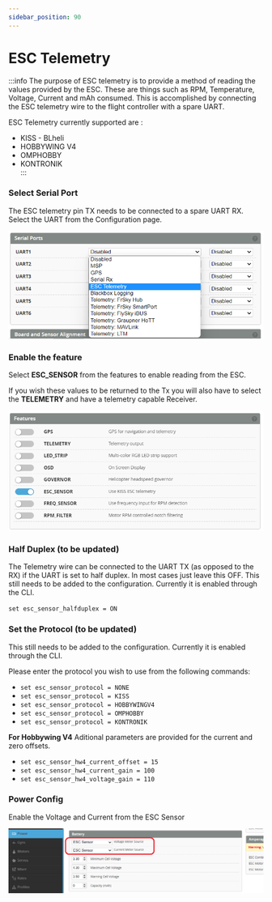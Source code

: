 ```yaml
---
sidebar_position: 90
---
```


# ESC Telemetry

:::info
The purpose of ESC telemetry is to provide a method of reading the values provided by the ESC. These are things such as RPM, Temperature, Voltage, Current and mAh consumed. This is accomplished by connecting the ESC telemetry wire to the flight controller with a spare UART. 

ESC Telemetry currently supported are :  
* KISS - BLheli  
* HOBBYWING V4  
* OMPHOBBY  
* KONTRONIK  
:::

### Select Serial Port
The ESC telemetry pin TX needs to be connected to a spare UART RX. Select the UART from the Configuration page. 

![ESC Telemetry](./img/ESC_Telem_1.png)

### Enable the feature
Select **ESC_SENSOR** from the features to enable reading from the ESC.

If you wish these values to be returned to the Tx you will also have to select the **TELEMETRY** and have a telemetry capable Receiver.  

![ESC Telemetry](./img/ESC_Telem_2.png)

### Half Duplex (to be updated)
The Telemetry wire can be connected to the UART TX (as opposed to the RX) if the UART is set to half duplex. In most cases just leave this OFF. This still needs to be added to the configuration. Currently it is enabled through the CLI.

`set esc_sensor_halfduplex = ON` 

### Set the Protocol (to be updated)
This still needs to be added to the configuration. Currently it is enabled through the CLI.

Please enter the protocol you wish to use from the following commands:  
* `set esc_sensor_protocol = NONE`  
* `set esc_sensor_protocol = KISS`  
* `set esc_sensor_protocol = HOBBYWINGV4`  
* `set esc_sensor_protocol = OMPHOBBY`  
* `set esc_sensor_protocol = KONTRONIK`  

**For Hobbywing V4**
Aditional parameters are provided for the current and zero offsets.

* `set esc_sensor_hw4_current_offset = 15`  
* `set esc_sensor_hw4_current_gain = 100`  
* `set esc_sensor_hw4_voltage_gain = 110`  

### Power Config
Enable the Voltage and Current from the ESC Sensor

![ESC Telemetry](./img/ESC_Telem_3.png)


